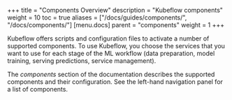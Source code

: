+++
title = "Components Overview"
description = "Kubeflow components"
weight = 10
toc = true
aliases = ["/docs/guides/components/", "/docs/components/"]
[menu.docs]
  parent = "components"
  weight = 1
+++

Kubeflow offers scripts and configuration files to activate a number of
supported components. To use Kubeflow, you choose the services that you want
to use for each stage of the ML workflow (data preparation, model training,
serving predictions, service management).

The *components* section of the documentation describes the supported
components and their configuration. See the left-hand navigation panel for
a list of components.
